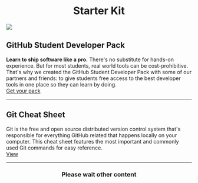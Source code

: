 <h1 align="center">Starter Kit</h1>
<img src="https://user-images.githubusercontent.com/73097560/115834477-dbab4500-a447-11eb-908a-139a6edaec5c.gif">

## GitHub Student Developer Pack
**Learn to ship software like a pro.** There's no substitute for hands-on experience. But for most students, real world tools can be cost-prohibitive. That's why we created the GitHub Student Developer Pack with some of our partners and friends: to give students free access to the best developer tools in one place so they can learn by doing.<br>
<a href="https://education.github.com/pack">Get your pack</a>

<hr />

## Git Cheat Sheet
Git is the free and open source distributed version control system that's responsible for everything GitHub 
related that happens locally on your computer. This cheat sheet features the most important and commonly 
used Git commands for easy reference.<br>
<a href="https://education.github.com/git-cheat-sheet-education.pdf">View</a>

<hr />

<h3 align="center">Please wait other content</h3>
